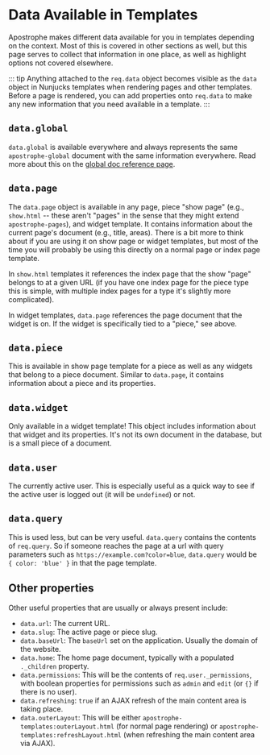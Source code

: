 # Data Available in Templates

Apostrophe makes different data available for you in templates depending on the context. Most of this is covered in other sections as well, but this page serves to collect that information in one place, as well as highlight options not covered elsewhere.

::: tip
Anything attached to the `req.data` object becomes visible as the `data` object in Nunjucks templates when rendering pages and other templates. Before a page is rendered, you can add properties onto `req.data` to make any new information that you need available in a template.
:::

## `data.global`

`data.global` is available everywhere and always represents the same `apostrophe-global` document with the same information everywhere. Read more about this on the [global doc reference page](/core-concepts/global-settings/global.html#the-global-doc-sharing-content-across-pages).

## `data.page`

The `data.page` object is available in any page, piece "show page" (e.g., `show.html` -- these aren't "pages" in the sense that they might extend `apostrophe-pages`), and widget template. It contains information about the current page's document (e.g., title, areas). There is a bit more to think about if  you are using it on show page or widget templates, but most of the time you will probably be using this directly on a normal page or index page template.

In `show.html` templates it references the index page that the show "page" belongs to at a given URL (if you have one index page for the piece type this is simple, with multiple index pages for a type it's slightly more complicated).

In widget templates, `data.page` references the page document that the widget is on. If the widget is specifically tied to a "piece," see above.

## `data.piece`

This is available in show page template for a piece as well as any widgets that belong to a piece document. Similar to `data.page`, it contains information about a piece and its properties.

## `data.widget`

Only available in a widget template! This object includes information about that widget and its properties. It's not its own document in the database, but is a small piece of a document.

## `data.user`

The currently active user. This is especially useful as a quick way to see if the active user is logged out (it will be `undefined`) or not.

## `data.query`

This is used less, but can be very useful. `data.query` contains the contents of `req.query`. So if someone reaches the page at a url with query parameters such as `https://example.com?color=blue`, `data.query` would be `{ color: 'blue' }` in that the page template.

## Other properties

Other useful properties that are usually or always present include:

- `data.url`: The current URL.
- `data.slug`: The active page or piece slug.
- `data.baseUrl`: The `baseUrl` set on the application. Usually the domain of the website.
- `data.home`: The home page document, typically with a populated `._children` property.
- `data.permissions`: This will be the contents of `req.user._permissions`, with boolean properties for permissions such as `admin` and `edit` (or `{}` if there is no user).
- `data.refreshing`: `true` if an AJAX refresh of the main content area is taking place.
- `data.outerLayout`: This will be either `apostrophe-templates:outerLayout.html` (for normal page rendering) or `apostrophe-templates:refreshLayout.html` (when refreshing the main content area via AJAX).
